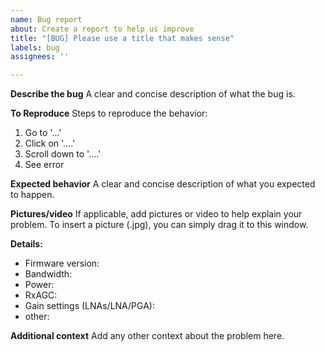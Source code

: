 ```yaml
---
name: Bug report
about: Create a report to help us improve
title: "[BUG] Please use a title that makes sense"
labels: bug
assignees: ''

---
```


**Describe the bug**
A clear and concise description of what the bug is.

**To Reproduce**
Steps to reproduce the behavior:
1. Go to '...'
2. Click on '....'
3. Scroll down to '....'
4. See error

**Expected behavior**
A clear and concise description of what you expected to happen.

**Pictures/video**
If applicable, add pictures or video to help explain your problem.
To insert a picture (.jpg), you can simply drag it to this window.

**Details:**
- Firmware version:
- Bandwidth:
- Power: 
- RxAGC: 
- Gain settings (LNAs/LNA/PGA): 
- other:

**Additional context**
Add any other context about the problem here.

